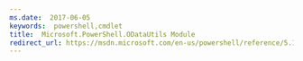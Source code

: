 ```yaml
---
ms.date:  2017-06-05
keywords:  powershell,cmdlet
title:  Microsoft.PowerShell.ODataUtils Module
redirect_url: https://msdn.microsoft.com/en-us/powershell/reference/5.1/microsoft.powershell.odatautils/microsoft.powershell.odatautils
---
```

